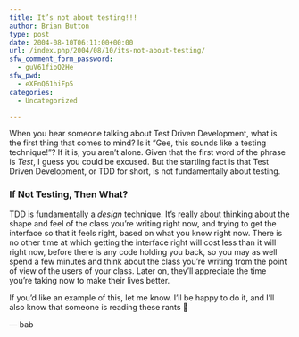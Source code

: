 ```yaml
---
title: It’s not about testing!!!
author: Brian Button
type: post
date: 2004-08-10T06:11:00+00:00
url: /index.php/2004/08/10/its-not-about-testing/
sfw_comment_form_password:
  - guV61fioQ2He
sfw_pwd:
  - eXFnQ61hiFp5
categories:
  - Uncategorized

---
```

When you hear someone talking about Test Driven Development, what is the first thing that comes to mind? Is it &#8220;Gee, this sounds like a testing technique!&#8221;? If it is, you aren&#8217;t alone. Given that the first word of the phrase is _Test_, I guess you could be excused. But the startling fact is that Test Driven Development, or TDD for short, is not fundamentally about testing.

### If Not Testing, Then What?

TDD is fundamentally a _design_ technique. It&#8217;s really about thinking about the shape and feel of the class you&#8217;re writing right now, and trying to get the interface so that it feels right, based on what you know right now. There is no other time at which getting the interface right will cost less than it will right now, before there is any code holding you back, so you may as well spend a few minutes and think about the class you&#8217;re writing from the point of view of the users of your class. Later on, they&#8217;ll appreciate the time you&#8217;re taking now to make their lives better.

If you&#8217;d like an example of this, let me know. I&#8217;ll be happy to do it, and I&#8217;ll also know that someone is reading these rants 🙂

&#8212; bab